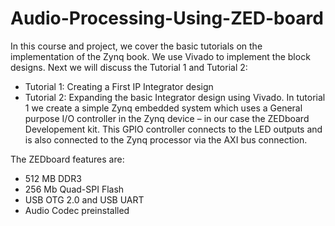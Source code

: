 # Audio-Processing-Using-ZED-board
In this course and project, we cover the basic tutorials on the implementation of the Zynq book. We use Vivado to implement the block designs. Next we will discuss the Tutorial 1 and Tutorial 2:
- Tutorial 1: Creating a First IP Integrator design
- Tutorial 2: Expanding the basic Integrator design using Vivado.
In tutorial 1 we create a simple Zynq embedded system which uses a General purpose I/O controller in the Zynq device – in our case the ZEDboard Developement kit. This GPIO controller connects to the LED outputs and is also connected to the Zynq processor via the AXI bus connection.

The ZEDboard features are:
- 512 MB DDR3
- 256 Mb Quad-SPI Flash
- USB OTG 2.0 and USB UART
- Audio Codec preinstalled
